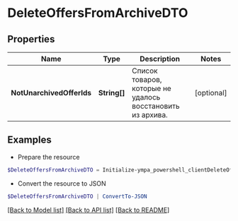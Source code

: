 # DeleteOffersFromArchiveDTO
## Properties

Name | Type | Description | Notes
------------ | ------------- | ------------- | -------------
**NotUnarchivedOfferIds** | **String[]** | Список товаров, которые не удалось восстановить из архива. | [optional] 

## Examples

- Prepare the resource
```powershell
$DeleteOffersFromArchiveDTO = Initialize-ympa_powershell_clientDeleteOffersFromArchiveDTO  -NotUnarchivedOfferIds null
```

- Convert the resource to JSON
```powershell
$DeleteOffersFromArchiveDTO | ConvertTo-JSON
```

[[Back to Model list]](../README.md#documentation-for-models) [[Back to API list]](../README.md#documentation-for-api-endpoints) [[Back to README]](../README.md)

